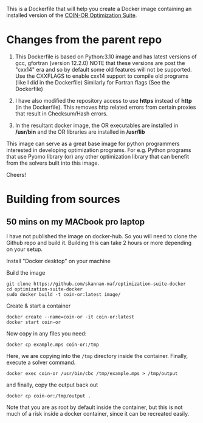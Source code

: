 This is a Dockerfile that will help you create a Docker image containing an installed version of the [COIN-OR
Optimization Suite](https://github.com/coin-or/COIN-OR-OptimizationSuite).

# Changes from the parent repo

1. This Dockerfile is based on Python:3.10 image and has latest versions of gcc, gfortran (version 12.2.0)
   NOTE that these versions are post the "cxx14" era and so by default some old features will not be supported.
   Use the CXXFLAGS to enable cxx14 support to compile old programs (like I did in the Dockerfile)
   Similarly for Fortran flags (See the Dockerfile)

2. I have also modified the repository access to use **https** instead of **http** (in the Dockerfile).
   This removes http related errors from certain proxies that result in Checksum/Hash errors.

3. In the resultant docker image, the OR executables are installed in **/usr/bin** 
   and the OR libraries are installed in **/usr/lib**

This image can serve as a great base image for python programmers interested in developing optimization programs.
For e.g. Python programs that use Pyomo library (or) any other optimization library that can benefit from the solvers built into this image.

Cheers!

# Building from sources
## 50 mins on my MACbook pro laptop

I have not published the image on docker-hub. So you will need to clone the Github repo and build it.
Building this can take 2 hours or more depending on your setup.

Install "Docker desktop" on your machine

Build the image
```
git clone https://github.com/skannan-maf/optimization-suite-docker
cd optimization-suite-docker
sudo docker build -t coin-or:latest image/
```

Create & start a container
```
docker create --name=coin-or -it coin-or:latest
docker start coin-or
```

Now copy in any files you need:

```
docker cp example.mps coin-or:/tmp
```

Here, we are copying into the `/tmp` directory inside the container. Finally,
execute a solver command.

```
docker exec coin-or /usr/bin/cbc /tmp/example.mps > /tmp/output
```

and finally, copy the output back out

```
docker cp coin-or:/tmp/output .
```

Note that you are as root by default inside the container, but this is not
much of a risk inside a docker container, since it can be recreated easily.

